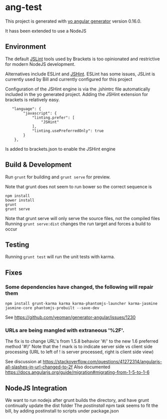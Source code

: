 # ang-test

This project is generated with [yo angular generator](https://github.com/yeoman/generator-angular)
version 0.16.0.

It hass been extended to use a NodeJS 

## Environment

The default [JSLint](https://www.jslint.com/) tools used by Brackets is too opinionated and restrictive for modern NodeJS development.

Alternatives include ESLint and [JSHint](https://jshint.com). ESLint has some issues, JSLint is currently used by Bill and currently configured for this project

Configuration of the JSHint engine is via the .jshintrc file automatically included in the yo generated project. Adding the JSHint extension for brackets is relatively easy. 

```
   "language": {
        "javascript": {
            "linting.prefer": [
                "JSHint"
            ],
            "linting.usePreferredOnly": true
        }
    },
```
Is added to brackets.json to enable the JSHint engine

 
## Build & Development

Run `grunt` for building and `grunt serve` for preview.

Note that grunt does not seem to run bower so the correct sequence is 

```
npm install
bower install
grunt
grunt serve
```

Note that grunt serve will only serve the source files, not the compiled files
Running ```grunt serve:dist``` changes the run target and forces a build to occur

## Testing

Running `grunt test` will run the unit tests with karma.


## Fixes

### Some dependencies have changed, the following will repair them

```
npm install grunt-karma karma karma-phantomjs-launcher karma-jasmine jasmine-core phantomjs-prebuilt --save-dev
```

See https://github.com/yeoman/generator-angular/issues/1230

### URLs are being mangled with  extraneous '%2F'. 
The fix is to change URL's from 1.5.8 behavior '#/' to the new 1.6 preferred method '#!/'
Note that the ! mark is to indicate server side vs client side processing (URL to left of ! is server processed, right is client side view)

See discussion at https://stackoverflow.com/questions/41272314/angularjs-all-slashes-in-url-changed-to-2f
Also documented https://docs.angularjs.org/guide/migration#migrating-from-1-5-to-1-6

## NodeJS Integration

We want to run nodejs after grunt builds the directory, and have grunt continually update the dist folder
The *postinstall* npm task seems to fit the bill, by adding postinstall to scripts under package.json


